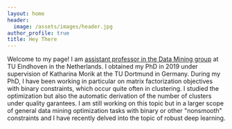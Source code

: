 ```yaml
---
layout: home
header:
  image: /assets/images/header.jpg
author_profile: true
title: Hey There
---
```

Welcome  to my page! I am [assistant professor in the Data Mining group](https://research.tue.nl/en/persons/sibylle-hess) at TU Eindhoven in the Netherlands. I obtained my PhD in 2019 under supervision of Katharina Morik at the TU Dortmund in Germany.
During my PhD, I have been working in particular on matrix factorization objectives with binary constraints, which occur quite often in clustering. I studied the optimization but also the automatic derivation of the number of clusters under quality garantees. I am still working on this topic but in a larger scope of general data mining optimization tasks with binary or other "nonsmooth" constraints and I have recently delved into the topic of robust deep learning.
